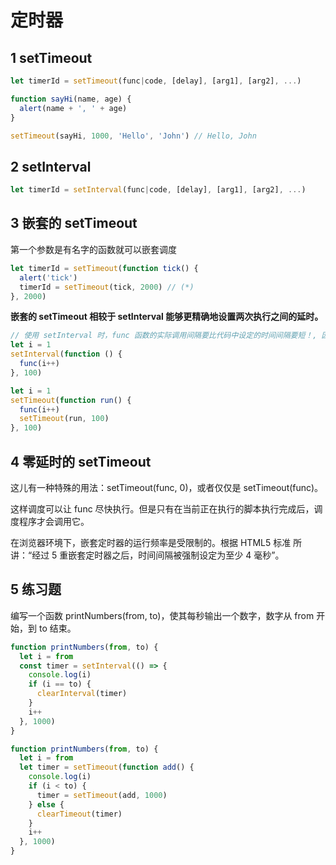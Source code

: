# 定时器

## 1 setTimeout

```js
let timerId = setTimeout(func|code, [delay], [arg1], [arg2], ...)

function sayHi(name, age) {
  alert(name + ', ' + age)
}

setTimeout(sayHi, 1000, 'Hello', 'John') // Hello, John
```

## 2 setInterval

```js
let timerId = setInterval(func|code, [delay], [arg1], [arg2], ...)
```

## 3 嵌套的 setTimeout

第一个参数是有名字的函数就可以嵌套调度

```js
let timerId = setTimeout(function tick() {
  alert('tick')
  timerId = setTimeout(tick, 2000) // (*)
}, 2000)
```

**嵌套的 setTimeout 相较于 setInterval 能够更精确地设置两次执行之间的延时。**

```js
// 使用 setInterval 时，func 函数的实际调用间隔要比代码中设定的时间间隔要短！, 因为func函数本身执行也需要时间可能会大于100ms
let i = 1
setInterval(function () {
  func(i++)
}, 100)

let i = 1
setTimeout(function run() {
  func(i++)
  setTimeout(run, 100)
}, 100)
```

## 4 零延时的 setTimeout

这儿有一种特殊的用法：setTimeout(func, 0)，或者仅仅是 setTimeout(func)。

这样调度可以让 func 尽快执行。但是只有在当前正在执行的脚本执行完成后，调度程序才会调用它。

在浏览器环境下，嵌套定时器的运行频率是受限制的。根据 HTML5 标准 所讲：“经过 5 重嵌套定时器之后，时间间隔被强制设定为至少 4 毫秒”。

## 5 练习题

编写一个函数 printNumbers(from, to)，使其每秒输出一个数字，数字从 from 开始，到 to 结束。

```js
function printNumbers(from, to) {
  let i = from
  const timer = setInterval(() => {
    console.log(i)
    if (i == to) {
      clearInterval(timer)
    }
    i++
  }, 1000)
}

function printNumbers(from, to) {
  let i = from
  let timer = setTimeout(function add() {
    console.log(i)
    if (i < to) {
      timer = setTimeout(add, 1000)
    } else {
      clearTimeout(timer)
    }
    i++
  }, 1000)
}
```
